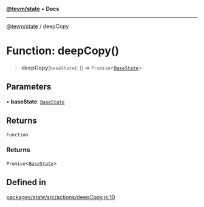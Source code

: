 [**@tevm/state**](../README.md) • **Docs**

***

[@tevm/state](../globals.md) / deepCopy

# Function: deepCopy()

> **deepCopy**(`baseState`): () => `Promise`\<[`BaseState`](../type-aliases/BaseState.md)\>

## Parameters

• **baseState**: [`BaseState`](../type-aliases/BaseState.md)

## Returns

`Function`

### Returns

`Promise`\<[`BaseState`](../type-aliases/BaseState.md)\>

## Defined in

[packages/state/src/actions/deepCopy.js:10](https://github.com/qbzzt/tevm-monorepo/blob/main/packages/state/src/actions/deepCopy.js#L10)
